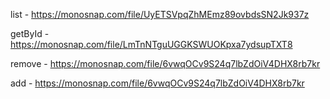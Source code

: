 list - https://monosnap.com/file/UyETSVpqZhMEmz89ovbdsSN2Jk937z

getById - https://monosnap.com/file/LmTnNTguUGGKSWUOKpxa7ydsupTXT8

remove - https://monosnap.com/file/6vwqOCv9S24q7lbZdOiV4DHX8rb7kr

add - https://monosnap.com/file/6vwqOCv9S24q7lbZdOiV4DHX8rb7kr
